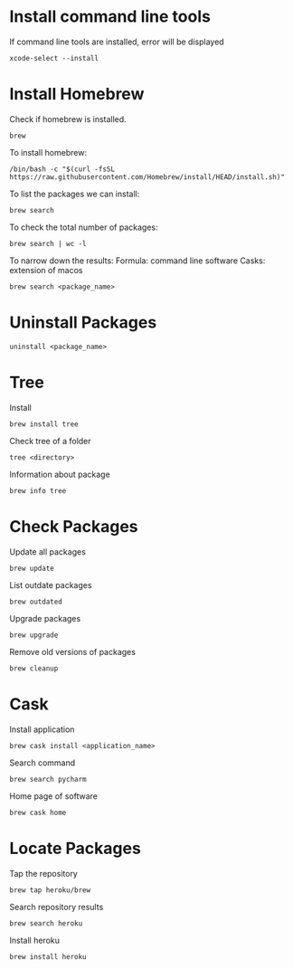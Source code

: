 # Install command line tools
If command line tools are installed, error will be displayed
```angular2html
xcode-select --install
```

# Install Homebrew
Check if homebrew is installed. 
```angular2html
brew
```
To install homebrew:
```angular2html
/bin/bash -c "$(curl -fsSL https://raw.githubusercontent.com/Homebrew/install/HEAD/install.sh)"
```

To list the packages we can install: 
```angular2html
brew search
```

To check the total number of packages: 
```angular2html
brew search | wc -l
```

To narrow down the results: 
Formula: command line software
Casks: extension of macos
```angular2html
brew search <package_name>
```

# Uninstall Packages
```angular2html
uninstall <package_name>
```


# Tree
Install
```angular2html
brew install tree
```
Check tree of a folder
```angular2html
tree <directory>
```

Information about package
```
brew info tree
```

# Check Packages

Update all packages
```angular2html
brew update
```

List outdate packages
```angular2html
brew outdated
```

Upgrade packages
```angular2html
brew upgrade
```

Remove old versions of packages
```angular2html
brew cleanup
```


# Cask
Install application
```angular2html
brew cask install <application_name>
```

Search command
```angular2html
brew search pycharm
```

Home page of software
```angular2html
brew cask home
```


# Locate Packages

Tap the repository
```angular2html
brew tap heroku/brew
```

Search repository results
```angular2html
brew search heroku
```

Install heroku
```angular2html
brew install heroku
```

